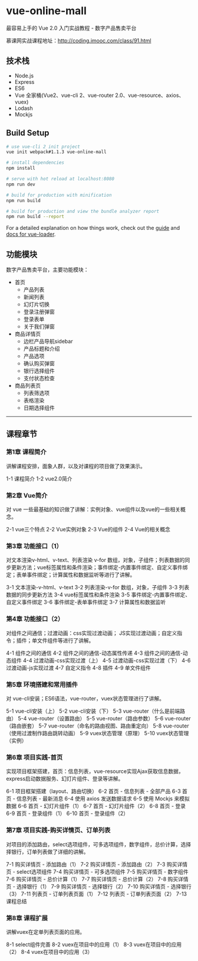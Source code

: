 # vue-online-mall

最容易上手的 Vue 2.0 入门实战教程 - 数字产品售卖平台

慕课网实战课程地址：http://coding.imooc.com/class/91.html

## 技术栈

- Node.js
- Express
- ES6
- Vue 全家桶(Vue2、vue-cli 2、vue-router 2.0、vue-resource、axios、vuex)
- Lodash
- Mockjs

## Build Setup

``` bash
# use vue-cli 2 init project
vue init webpack#1.1.3 vue-online-mall

# install dependencies
npm install

# serve with hot reload at localhost:8080
npm run dev

# build for production with minification
npm run build

# build for production and view the bundle analyzer report
npm run build --report
```

For a detailed explanation on how things work, check out the [guide](http://vuejs-templates.github.io/webpack/) and [docs for vue-loader](http://vuejs.github.io/vue-loader).

## 功能模块

数字产品售卖平台，主要功能模块：

- 首页
  - 产品列表
  - 新闻列表
  - 幻灯片切换
  - 登录注册弹窗
  - 登录表单
  - 关于我们弹窗
- 商品详情页
  - 边栏产品导航sidebar
  - 产品标题和介绍
  - 产品选项
  - 确认购买弹窗
  - 银行选择组件
  - 支付状态检查
- 商品列表页
  - 列表筛选项
  - 表格渲染
  - 日期选择组件

---

## 课程章节

### 第1章 课程简介

讲解课程安排，面象人群，以及对课程的项目做了效果演示。

1-1 课程简介
1-2 vue2.0简介

### 第2章 Vue简介

对 vue 一些最基础的知识做了讲解：实例对象、vue组件以及vue的一些相关概念。

2-1 vue三个特点
2-2 Vue实例对象
2-3 Vue的组件
2-4 Vue的相关概念

### 第3章 功能接口（1）

对文本渲染v-html、v-text、列表渲染 v-for 数组，对象，子组件；列表数据的同步更新方法；vue标签属性和条件渲染；事件绑定-内置事件绑定、自定义事件绑定；表单事件绑定；计算属性和数据监听等进行了讲解。

3-1 文本渲染-v-html、v-text
3-2 列表渲染-v-for 数组，对象，子组件
3-3 列表数据的同步更新方法
3-4 vue标签属性和条件渲染
3-5 事件绑定-内置事件绑定、自定义事件绑定
3-6 事件绑定-表单事件绑定
3-7 计算属性和数据监听

### 第4章 功能接口（2）

对组件之间通信；过渡动画：css实现过渡动画； JS实现过渡动画；自定义指令；插件；单文件组件等进行了讲解。

4-1 组件之间的通信
4-2 组件之间的通信-动态属性传递
4-3 组件之间的通信-动态组件
4-4 过渡动画-css实现过渡（上）
4-5 过渡动画-css实现过渡（下）
4-6 过渡动画-js实现过渡
4-7 自定义指令
4-8 插件
4-9 单文件组件

### 第5章 环境搭建和常用插件

对 vue-cli安装；ES6语法，vue-router，vuex状态管理进行了讲解。

5-1 vue-cli安装（上）
5-2 vue-cli安装（下）
5-3 vue-router（什么是前端路由）
5-4 vue-router（设置路由）
5-5 vue-router（路由参数）
5-6 vue-router（路由嵌套）
5-7 vue-router（命名的路由视图、路由重定向）
5-8 vue-router（使用过渡制作路由跳转动画）
5-9 vuex状态管理（原理）
5-10 vuex状态管理（实例）

### 第6章 项目实践-首页

实现项目框架搭建，首页：信息列表，vue-resource实现Ajax获取信息数据，express启动数据服务、幻灯片组件、登录等讲解。

6-1 项目框架搭建（layout、路由切换）
6-2 首页 - 信息列表 - 全部产品
6-3 首页 - 信息列表 - 最新消息
6-4 使用 axios 发送数据请求
6-5 使用 Mockjs 来模拟数据
6-6 首页 - 幻灯片组件（1）
6-7 首页 - 幻灯片组件（2）
6-8 首页 - 登录
6-9 首页 - 登录组件（1）
6-10 首页 - 登录组件（2）

### 第7章 项目实践-购买详情页、订单列表

对项目的添加路由，select选项组件，可多选项组件，数字组件，总价计算，选择择银行，订单列表做了详细的讲解。

7-1 购买详情页 - 添加路由（1）
7-2 购买详情页 - 添加路由（2）
7-3 购买详情页 - select选项组件
7-4 购买详情页 - 可多选项组件
7-5 购买详情页 - 数字组件
7-6 购买详情页 - 总价计算（1）
7-7 购买详情页 - 总价计算（2）
7-8 购买详情页 - 选择银行（1）
7-9 购买详情页 - 选择银行（2）
7-10 购买详情页 - 选择银行（3）
7-11 列表页 - 订单列表页面（1）
7-12 列表页 - 订单列表页面（2）
7-13 课程总结

### 第8章 课程扩展

讲解vuex在定单列表页面的应用。

8-1 select组件完善
8-2 vuex在项目中的应用（1）
8-3 vuex在项目中的应用（2）
8-4 vuex在项目中的应用（3）
